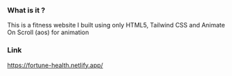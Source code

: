 ### What is it ? 
This is a fitness website I built using only HTML5, Tailwind CSS and Animate On Scroll (aos) for animation

### Link
https://fortune-health.netlify.app/
